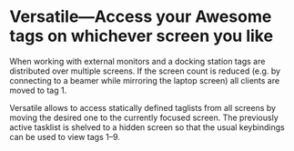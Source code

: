 
Versatile—Access your Awesome tags on whichever screen you like
===============================================================

When working with external monitors and a docking station tags are distributed
over multiple screens. If the screen count is reduced (e.g. by connecting to a
beamer while mirroring the laptop screen) all clients are moved to tag 1.

Versatile allows to access statically defined taglists from all screens by
moving the desired one to the currently focused screen. The previously active
tasklist is shelved to a hidden screen so that the usual keybindings can be
used to view tags 1–9.

